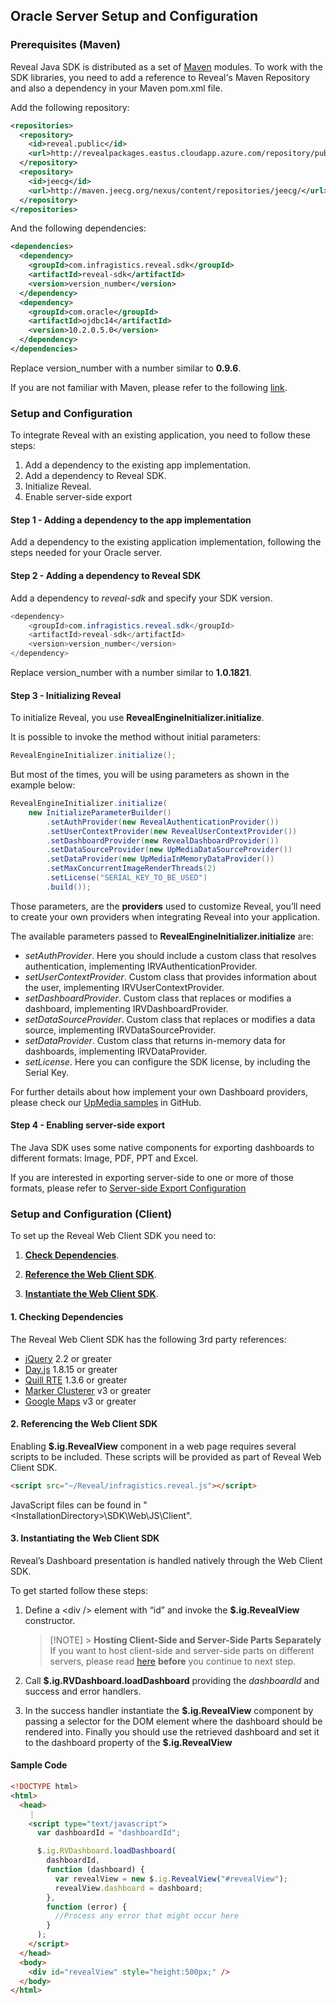 ## Oracle Server Setup and Configuration

<a name='maven-dependency'></a>

### Prerequisites (Maven)

Reveal Java SDK is distributed as a set of [Maven](https://maven.apache.org/what-is-maven.html) modules. To work with the SDK libraries, you need to add a reference to Reveal's Maven Repository and also a dependency in your Maven pom.xml file.

Add the following repository:

```xml
<repositories>
  <repository>
    <id>reveal.public</id>
    <url>http://revealpackages.eastus.cloudapp.azure.com/repository/public</url>
  </repository>	
  <repository>
    <id>jeecg</id>
    <url>http://maven.jeecg.org/nexus/content/repositories/jeecg/</url> 
  </repository>
</repositories>
```

And the following dependencies:

```xml
<dependencies>
  <dependency>
    <groupId>com.infragistics.reveal.sdk</groupId>
    <artifactId>reveal-sdk</artifactId>
    <version>version_number</version>
  </dependency>
  <dependency>
    <groupId>com.oracle</groupId>
    <artifactId>ojdbc14</artifactId>
    <version>10.2.0.5.0</version>
  </dependency>
</dependencies>
```

Replace version_number with a number similar to **0.9.6**.

If you are not familiar with Maven, please refer to the following [link](https://maven.apache.org/guides/getting-started/maven-in-five-minutes.html).


### Setup and Configuration

To integrate Reveal with an existing application, you need to follow these steps:

1.  Add a dependency to the existing app implementation.
2.  Add a dependency to Reveal SDK.
3.  Initialize Reveal.
4.  Enable server-side export

#### Step 1 - Adding a dependency to the app implementation

Add a dependency to the existing application implementation, following the steps needed for your Oracle server.

#### Step 2 - Adding a dependency to Reveal SDK

Add a dependency to *reveal-sdk* and specify your SDK version.

``` java
<dependency>
    <groupId>com.infragistics.reveal.sdk</groupId>
    <artifactId>reveal-sdk</artifactId>
    <version>version_number</version>
</dependency>
```

Replace version_number with a number similar to **1.0.1821**.

#### Step 3 - Initializing Reveal

To initialize Reveal, you use **RevealEngineInitializer.initialize**.

It is possible to invoke the method without initial parameters:

``` java
RevealEngineInitializer.initialize();
```
But most of the times, you will be using parameters as shown in the example below:

``` java
RevealEngineInitializer.initialize(
    new InitializeParameterBuilder()
        .setAuthProvider(new RevealAuthenticationProvider())
        .setUserContextProvider(new RevealUserContextProvider())
        .setDashboardProvider(new RevealDashboardProvider())
        .setDataSourceProvider(new UpMediaDataSourceProvider())
        .setDataProvider(new UpMediaInMemoryDataProvider())
        .setMaxConcurrentImageRenderThreads(2)
        .setLicense("SERIAL_KEY_TO_BE_USED")
        .build());
```
Those parameters, are the **providers** used to customize Reveal, you’ll need to create your own providers when integrating Reveal into your application.

The available parameters passed to **RevealEngineInitializer.initialize** are:
- *setAuthProvider*. Here you should include a custom class that resolves authentication, implementing IRVAuthenticationProvider.
- *setUserContextProvider*. Custom class that provides information about the user, implementing IRVUserContextProvider.
- *setDashboardProvider*. Custom class that replaces or modifies a dashboard, implementing IRVDashboardProvider.
- *setDataSourceProvider*. Custom class that replaces or modifies a data source, implementing IRVDataSourceProvider.
- *setDataProvider*. Custom class that returns in-memory data for dashboards, implementing IRVDataProvider.
- *setLicense*. Here you can configure the SDK license, by including the Serial Key.

For further details about how implement your own Dashboard providers, please check our [UpMedia samples](https://github.com/RevealBi/sdk-samples-java) in GitHub.

#### Step 4 - Enabling server-side export

The Java SDK uses some native components for exporting dashboards to different formats: Image, PDF, PPT and Excel.

If you are interested in exporting server-side to one or more of those formats, please refer to [Server-side Export Configuration](export-server-side.md)


### Setup and Configuration (Client)

To set up the Reveal Web Client SDK you need to:

1.  [**Check Dependencies**](#check-dependencies).

2.  [**Reference the Web Client SDK**](#reference-web-client-sdk).

3.  [**Instantiate the Web Client SDK**](#instantiate-web-client-sdk).


<a name='check-dependencies'></a>

#### 1\. Checking Dependencies

The Reveal Web Client SDK has the following 3rd party references:

- [jQuery](https://jquery.com) 2.2 or greater
- [Day.js](https://day.js.org) 1.8.15 or greater
- [Quill RTE](https://quilljs.com/) 1.3.6 or greater
- [Marker Clusterer](https://developers.google.com/maps/documentation/javascript/examples/markerclusterer/markerclusterer.js) v3 or greater
- [Google Maps](https://maps.googleapis.com/maps/api/js?key=AIzaSyBpcuViSxzlScwOBZy5ln5iIvRl9TYn4y0&libraries=drawing,visualization) v3 or greater


<a name='reference-web-client-sdk'></a>

#### 2\. Referencing the Web Client SDK

Enabling **\$.ig.RevealView** component in a web page requires several scripts to be included. These
scripts will be provided as part of Reveal Web Client SDK.

```html
<script src="~/Reveal/infragistics.reveal.js"></script>
```

JavaScript files can be found in
"\<InstallationDirectory\>\\SDK\\Web\\JS\\Client".

<a name='instantiate-web-client-sdk'></a>

#### 3\. Instantiating the Web Client SDK

Reveal’s Dashboard presentation is handled natively through the Web
Client SDK.

To get started follow these steps:

1.  Define a \<div /\> element with “id” and invoke the
    **\$.ig.RevealView** constructor.

    > [!NOTE] > **Hosting Client-Side and Server-Side Parts Separately**
    > If you want to host client-side and server-side parts on different servers, please read [here](~/en/developer/web-sdk/overview.html#host-client-server-separate) **before** you continue to next step.

2.  Call
    **\$.ig.RVDashboard.loadDashboard**
    providing the _dashboardId_ and success and error handlers.

3.  In the success handler instantiate the
    **\$.ig.RevealView** component
    by passing a selector for the DOM element
    where the dashboard should be rendered into. Finally
    you should use the retrieved dashboard and set it to the dashboard property of the
    **\$.ig.RevealView**

#### Sample Code

```html
<!DOCTYPE html>
<html>
  <head>
    ⋮
    <script type="text/javascript">
      var dashboardId = "dashboardId";

      $.ig.RVDashboard.loadDashboard(
        dashboardId,
        function (dashboard) {
          var revealView = new $.ig.RevealView("#revealView");
          revealView.dashboard = dashboard;
        },
        function (error) {
          //Process any error that might occur here
        }
      );
    </script>
  </head>
  <body>
    <div id="revealView" style="height:500px;" />
  </body>
</html>
```
